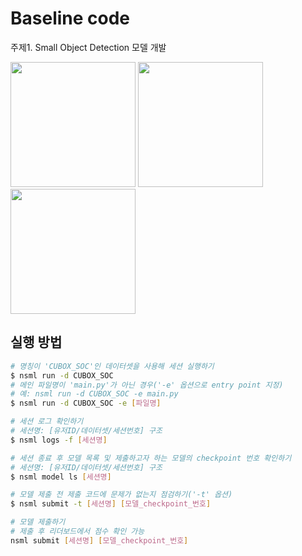 # Baseline code
주제1. Small Object Detection 모델 개발

<img src=https://user-images.githubusercontent.com/60084351/145232746-43cfc489-1980-469a-a8da-a44ff9d9e6af.png width='200'>

<img src=https://user-images.githubusercontent.com/60084351/145232835-6407fb91-329b-4e47-876b-ed89c99c015e.png width='200'>

<img src=https://user-images.githubusercontent.com/60084351/145232567-360cdb0c-2168-43c7-8726-31a613019df0.png width='200'>

## 실행 방법
```bash
# 명칭이 'CUBOX_SOC'인 데이터셋을 사용해 세션 실행하기
$ nsml run -d CUBOX_SOC
# 메인 파일명이 'main.py'가 아닌 경우('-e' 옵션으로 entry point 지정)
# 예: nsml run -d CUBOX_SOC -e main.py
$ nsml run -d CUBOX_SOC -e [파일명]

# 세션 로그 확인하기
# 세션명: [유저ID/데이터셋/세션번호] 구조
$ nsml logs -f [세션명]

# 세션 종료 후 모델 목록 및 제출하고자 하는 모델의 checkpoint 번호 확인하기
# 세션명: [유저ID/데이터셋/세션번호] 구조
$ nsml model ls [세션명]

# 모델 제출 전 제출 코드에 문제가 없는지 점검하기('-t' 옵션)
$ nsml submit -t [세션명] [모델_checkpoint_번호]

# 모델 제출하기
# 제출 후 리더보드에서 점수 확인 가능
nsml submit [세션명] [모델_checkpoint_번호]
```
